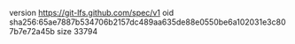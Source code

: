 version https://git-lfs.github.com/spec/v1
oid sha256:65ae7887b534706b2157dc489aa635de88e0550be6a102031e3c807b7e72a45b
size 33794
